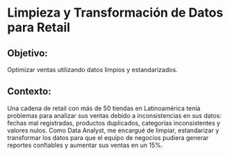 # **Limpieza y Transformación de Datos para Retail**

## **Objetivo:**  
Optimizar ventas utilizando datos limpios y estandarizados.

## **Contexto:**  
Una cadena de retail con más de 50 tiendas en Latinoamérica tenía problemas para analizar sus ventas debido a inconsistencias en sus datos: fechas mal registradas, productos duplicados, categorías inconsistentes y valores nulos. Como Data Analyst, me encargué de limpiar, estandarizar y transformar los datos para que el equipo de negocios pudiera generar reportes confiables y aumentar sus ventas en un 15%.

